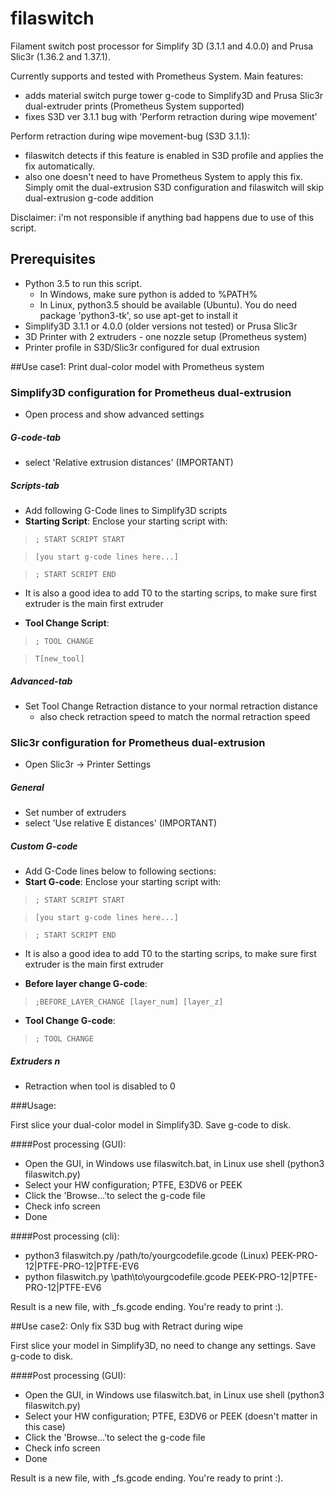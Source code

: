 filaswitch
==============================
Filament switch post processor for Simplify 3D (3.1.1 and 4.0.0) and Prusa Slic3r (1.36.2 and 1.37.1).

Currently supports and tested with Prometheus System.
Main features:
- adds material switch purge tower g-code to Simplify3D and Prusa Slic3r dual-extruder prints (Prometheus System supported)
- fixes S3D ver 3.1.1 bug with 'Perform retraction during wipe movement'

Perform retraction during wipe movement-bug (S3D 3.1.1):
- filaswitch detects if this feature is enabled in S3D profile and applies the fix automatically.
- also one doesn't need to have Prometheus System to apply this fix. Simply omit the dual-extrusion S3D configuration and filaswitch will skip 
 dual-extrusion g-code addition

Disclaimer: i'm not responsible if anything bad happens due to use of this script.

Prerequisites
-------------
* Python 3.5 to run this script.
    * In Windows, make sure python is added to %PATH%
    * In Linux, python3.5 should be available (Ubuntu). You do need package 'python3-tk', so use apt-get to install it
* Simplify3D 3.1.1 or 4.0.0 (older versions not tested) or Prusa Slic3r
* 3D Printer with 2 extruders - one nozzle setup (Prometheus system)
* Printer profile in S3D/Slic3r configured for dual extrusion

##Use case1:
Print dual-color model with Prometheus system

### Simplify3D configuration for Prometheus dual-extrusion

* Open process and show advanced settings
##### G-code-tab
* select 'Relative extrusion distances' (IMPORTANT)
##### Scripts-tab 
* Add following G-Code lines to Simplify3D scripts
* **Starting Script**: Enclose your starting script with:
> `; START SCRIPT START`

> `[you start g-code lines here...]`

> `; START SCRIPT END`

* It is also a good idea to add T0 to the starting scrips, to make sure first extruder is the main first extruder

* **Tool Change Script**:
> `; TOOL CHANGE`

> `T[new_tool]`

##### Advanced-tab
* Set Tool Change Retraction distance to your normal retraction distance
    * also check retraction speed to match the normal retraction speed

### Slic3r configuration for Prometheus dual-extrusion

* Open Slic3r -> Printer Settings
##### General
* Set number of extruders
* select 'Use relative E distances' (IMPORTANT)
##### Custom G-code
* Add G-Code lines below to following sections:
* **Start G-code**: Enclose your starting script with:
> `; START SCRIPT START`

> `[you start g-code lines here...]`

> `; START SCRIPT END`

* It is also a good idea to add T0 to the starting scrips, to make sure first extruder is the main first extruder

* **Before layer change G-code**:
> `;BEFORE_LAYER_CHANGE [layer_num] [layer_z]`


* **Tool Change G-code**:
> `; TOOL CHANGE`

##### Extruders n
* Retraction when tool is disabled to 0

###Usage:

First slice your dual-color model in Simplify3D.
Save g-code to disk.

####Post processing (GUI):
* Open the GUI, in Windows use filaswitch.bat, in Linux use shell (python3 filaswitch.py)
* Select your HW configuration; PTFE, E3DV6 or PEEK
* Click the 'Browse...'to select the g-code file
* Check info screen
* Done

####Post processing (cli):
* python3 filaswitch.py /path/to/yourgcodefile.gcode (Linux) PEEK-PRO-12|PTFE-PRO-12|PTFE-EV6
* python filaswitch.py \path\to\yourgcodefile.gcode PEEK-PRO-12|PTFE-PRO-12|PTFE-EV6

Result is a new file, with _fs.gcode ending. You're ready to print :).


##Use case2:
Only fix S3D bug with Retract during wipe

First slice your model in Simplify3D, no need to change any settings.
Save g-code to disk.

####Post processing (GUI):
* Open the GUI, in Windows use filaswitch.bat, in Linux use shell (python3 filaswitch.py)
* Select your HW configuration; PTFE, E3DV6 or PEEK (doesn't matter in this case)
* Click the 'Browse...'to select the g-code file
* Check info screen
* Done
 
Result is a new file, with _fs.gcode ending. You're ready to print :).